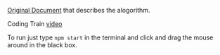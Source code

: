 [Original Document](https://web.archive.org/web/20160418004149/http://freespace.virgin.net/hugo.elias/graphics/x_water.htm) that describes the alogorithm.

Coding Train [video](https://youtu.be/BZUdGqeOD0w)

To run just type `npm start` in the terminal and click and drag the mouse around in the black box.
